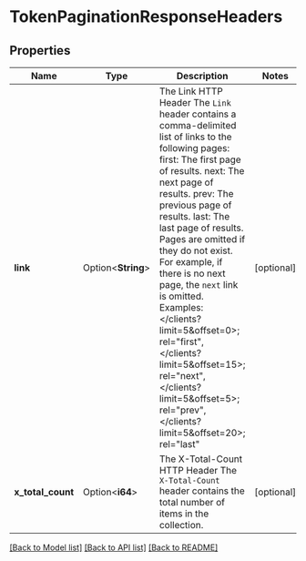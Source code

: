 # TokenPaginationResponseHeaders

## Properties

Name | Type | Description | Notes
------------ | ------------- | ------------- | -------------
**link** | Option<**String**> | The Link HTTP Header  The `Link` header contains a comma-delimited list of links to the following pages:  first: The first page of results. next: The next page of results. prev: The previous page of results. last: The last page of results.  Pages are omitted if they do not exist. For example, if there is no next page, the `next` link is omitted. Examples:  </clients?limit=5&offset=0>; rel=\"first\",</clients?limit=5&offset=15>; rel=\"next\",</clients?limit=5&offset=5>; rel=\"prev\",</clients?limit=5&offset=20>; rel=\"last\" | [optional]
**x_total_count** | Option<**i64**> | The X-Total-Count HTTP Header  The `X-Total-Count` header contains the total number of items in the collection. | [optional]

[[Back to Model list]](../README.md#documentation-for-models) [[Back to API list]](../README.md#documentation-for-api-endpoints) [[Back to README]](../README.md)


